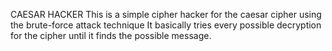 CAESAR HACKER
This is a simple cipher hacker for the caesar cipher using the brute-force attack technique
It basically tries every possible decryption for the cipher until it finds the possible message.
